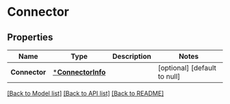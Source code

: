 # Connector

## Properties
Name | Type | Description | Notes
------------ | ------------- | ------------- | -------------
**Connector** | [***ConnectorInfo**](ConnectorInfo.md) |  | [optional] [default to null]

[[Back to Model list]](../README.md#documentation-for-models) [[Back to API list]](../README.md#documentation-for-api-endpoints) [[Back to README]](../README.md)

